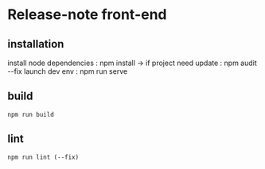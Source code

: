 # Release-note front-end

## installation

install node dependencies :
	npm install
 -> if project need update :
	npm audit --fix
launch dev env :
	npm run serve

## build
    npm run build

## lint
    npm run lint (--fix)